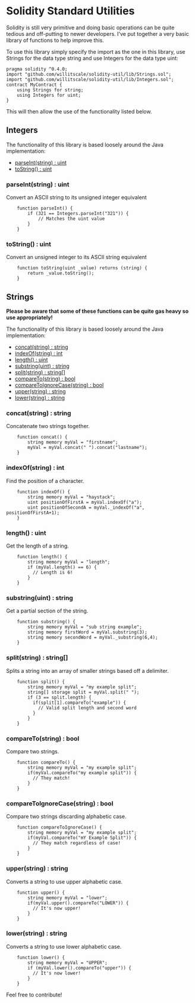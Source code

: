 # Solidity Standard Utilities

Solidity is still very primitive and doing basic operations can be quite tedious and off-putting to newer developers. I've put together a very basic library of functions to help improve this. 

To use this library simply specify the import as the one in this library, use Strings for the data type string and use Integers for the data type uint:
```
pragma solidity ^0.4.0;
import "github.com/willitscale/solidity-util/lib/Strings.sol";
import "github.com/willitscale/solidity-util/lib/Integers.sol";
contract MyContract {
    using Strings for string;
    using Integers for uint;
}
```
This will then allow the use of the functionality listed below.

## Integers

The functionality of this library is based loosely around the Java implementation:
- [parseInt\(string\) : uint](#parseintstring--uint)
- [toString\(\) : uint](#tostring--uint)

### parseInt(string) : uint 

Convert an ASCII string to its unsigned integer equivalent

```
    function parseInt() {
        if (321 == Integers.parseInt("321")) {
            // Matches the uint value
        }
    }
```

### toString() : uint 

Convert an unsigned integer to its ASCII string equivalent

```    
    function toString(uint _value) returns (string) {
        return _value.toString();
    }
```

## Strings

**Please be aware that some of these functions can be quite gas heavy so use appropriately!**

The functionality of this library is based loosely around the Java implementation:
- [concat\(string\) : string](#concatstring--string)
- [indexOf\(string\) : int](#indexofstring--int)
- [length\(\) : uint](#length--uint)
- [substring\(uint\) : string](#substringuint--string)
- [split\(string\) : string\[\]](#splitstring--string)
- [compareTo\(string\) : bool](#comparetostring--bool)
- [compareToIgnoreCase\(string\) : bool](#comparetoignorecasestring--bool)
- [upper\(string\) : string](#upperstring--string)
- [lower\(string\) : string](#lowerstring--string)


### concat(string) : string 

Concatenate two strings together.

```
    function concat() {
        string memory myVal = "firstname";
        myVal = myVal.concat(" ").concat("lastname");
    }
```

### indexOf(string) : int

Find the position of a character.

```
    function indexOf() {
        string memory myVal = "haystack";
        uint positionOfFirstA = myVal.indexOf("a");
        uint positionOfSecondA = myVal._indexOf("a", positionOfFirstA+1);
    }
```

### length() : uint

Get the length of a string.

```
    function length() {
        string memory myVal = "length";
        if (myVal.length() == 6) {
          // Length is 6!
        }
    }
```

### substring(uint) : string

Get a partial section of the string.

```
    function substring() {
        string memory myVal = "sub string example";
        string memory firstWord = myVal.substring(3);
        string memory secondWord = myVal._substring(6,4);
    }
```

### split(string) : string[]

Splits a string into an array of smaller strings based off a delimiter.

```
    function split() {
        string memory myVal = "my example split";
        string[] storage split = myVal.split(" ");
        if (3 == split.length) {
          if(split[1].compareTo("example")) {
            // Valid split length and second word
          }
        }
    }
```

### compareTo(string) : bool

Compare two strings.

```
    function compareTo() {
        string memory myVal = "my example split";
        if(myVal.compareTo("my example split")) {
          // They match!
        }
    }
```

### compareToIgnoreCase(string) : bool

Compare two strings discarding alphabetic case.

```
    function compareToIgnoreCase() {
        string memory myVal = "my example split";
        if(myVal.compareTo("mY Example Split")) {
          // They match regardless of case!
        }
    }
```

### upper(string) : string

Converts a string to use upper alphabetic case.

```
    function upper() {
        string memory myVal = "lower";
        if(myVal.upper().compareTo("LOWER")) {
          // It's now upper!
        }
    }
```

### lower(string) : string


Converts a string to use lower alphabetic case.

```
    function lower() {
        string memory myVal = "UPPER";
        if (myVal.lower().compareTo("upper")) {
          // It's now lower!
        }
    }
```

Feel free to contribute!